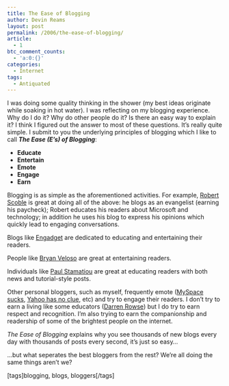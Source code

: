 ```yaml
---
title: The Ease of Blogging
author: Devin Reams
layout: post
permalink: /2006/the-ease-of-blogging/
article:
  - 1
btc_comment_counts:
  - 'a:0:{}'
categories:
  - Internet
tags:
  - Antiquated
---
```

I was doing some quality thinking in the shower (my best ideas originate while soaking in hot water). I was reflecting on my blogging experience. Why do I do it? Why do other people do it? Is there an easy way to explain it? I think I figured out the answer to most of these questions. It&#8217;s really quite simple. I submit to you the underlying principles of blogging which I like to call ***The Ease (E&#8217;s) of Blogging***:

*   **Educate**
*   **Entertain**
*   **Emote**
*   **Engage**
*   **Earn**

Blogging is as simple as the aforementioned activities. For example, [Robert Scoble][1] is great at doing all of the above: he blogs as an evangelist (earning his paycheck); Robert educates his readers about Microsoft and technology; in addition he uses his blog to express his opinions which quickly lead to engaging conversations.

Blogs like [Engadget][2] are dedicated to educating and entertaining their readers.

People like [Bryan Veloso][3] are great at entertaining readers.

Individuals like [Paul Stamatiou][4] are great at educating readers with both news and tutorial-style posts.

Other personal bloggers, such as myself, frequently emote ([MySpace sucks][5], [Yahoo has no clue][6], etc) and try to engage their readers. I don&#8217;t try to earn a living like some educators ([Darren Rowse][7]) but I do try to earn respect and recognition. I&#8217;m also trying to earn the companionship and readership of some of the brightest people on the internet.

*The Ease of Blogging* explains why you see thousands of new blogs every day with thousands of posts every second, it&#8217;s just so easy&#8230;

&#8230;but what seperates the best bloggers from the rest? We&#8217;re all doing the same things aren&#8217;t we?

[tags]blogging, blogs, bloggers[/tags]

 [1]: http://scobleizer.wordpress.com/
 [2]: http://www.engadget.com/
 [3]: http://www.avalonstar.com/
 [4]: http://www.paulstamatiou.com/
 [5]: http://devinreams.com/2006/02/08/myspace-ads-suck/
 [6]: http://devinreams.com/2006/02/14/msn-search-and-win/
 [7]: http://www.problogger.net/